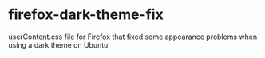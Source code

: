 # firefox-dark-theme-fix
userContent.css file for Firefox that fixed some appearance problems when using a dark theme on Ubuntu

